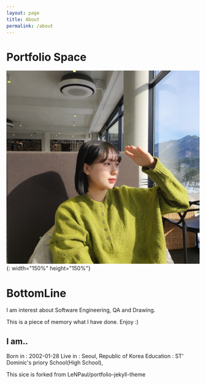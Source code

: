 ```yaml
---
layout: page
title: About
permalink: /about
---
```


# Portfolio Space


![Hii :)](assets/img/projects/other/1.jpg){: width="150%" height="150%"}

# BottomLine

I am interest about Software Engineering, QA and Drawing. 

This is a piece of memory what I have done. Enjoy :)


## I am..

Born in : 2002-01-28
Live in : Seoul, Republic of Korea
Education : ST' Dominic's priory School(High School), 





This sice is forked from LeNPaul/portfolio-jekyll-theme
